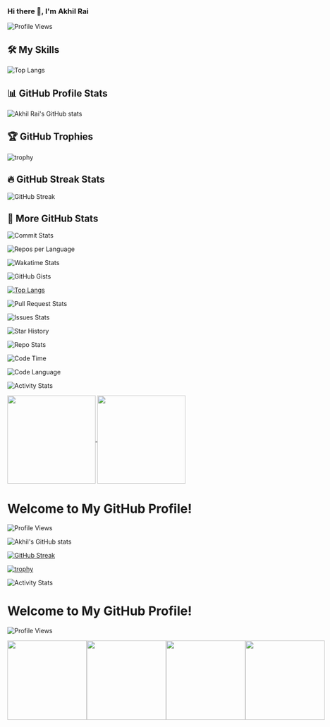 ### Hi there 👋, I'm Akhil Rai

![Profile Views](https://komarev.com/ghpvc/?username=Rai-Akhil-28&style=flat-square)

## 🛠️ My Skills

![Top Langs](https://github-readme-stats.vercel.app/api/top-langs/?username=Rai-Akhil-28&layout=compact&theme=dark)

## 📊 GitHub Profile Stats

![Akhil Rai's GitHub stats](https://github-readme-stats.vercel.app/api?username=Rai-Akhil-28&show_icons=true&theme=dark)

## 🏆 GitHub Trophies

![trophy](https://github-profile-trophy.vercel.app/?username=Rai-Akhil-28&theme=onedark)

## 🔥 GitHub Streak Stats

![GitHub Streak](https://github-readme-streak-stats.herokuapp.com/?user=Rai-Akhil-28&theme=dark)

## 🚀 More GitHub Stats

![Commit Stats](https://github-readme-stats.vercel.app/api/top-langs/?username=Rai-Akhil-28&show_icons=true&locale=en&layout=compact&theme=dark)

![Repos per Language](https://github-readme-stats.vercel.app/api/top-langs/?username=Rai-Akhil-28&hide=css,java,html&layout=compact&langs_count=6&theme=dark)

![Wakatime Stats](https://github-readme-stats.vercel.app/api/wakatime?username=Rai-Akhil-28&theme=dark)

![GitHub Gists](https://github-readme-stats.vercel.app/api/gist?username=Rai-Akhil-28&theme=dark)

[![Top Langs](https://github-readme-stats.vercel.app/api/top-langs/?username=AkhilRai28&layout=pie)](https://github.com/anuraghazra/github-readme-stats)

![Pull Request Stats](https://github-readme-stats.vercel.app/api/pin/?username=Rai-Akhil-28&repo=github-readme-stats&theme=dark)

![Issues Stats](https://github-readme-stats.vercel.app/api/pin/?username=Rai-Akhil-28&repo=github-readme-streak-stats&theme=dark)

![Star History](https://github-readme-stats.vercel.app/api/star-history/?username=Rai-Akhil-28&theme=dark)

![Repo Stats](https://github-readme-stats.vercel.app/api/pin/?username=Rai-Akhil-28&repo=github-profile-trophy&theme=dark)

![Code Time](https://github-readme-stats.vercel.app/api/wakatime?username=Rai-Akhil-28&theme=dark)

![Code Language](https://github-readme-stats.vercel.app/api/top-langs/?username=Rai-Akhil-28&langs_count=10&theme=dark)

![Activity Stats](https://github-profile-summary-cards.vercel.app/api/cards/profile-details?username=Rai-Akhil-28&theme=dark)



<a href="https://github.com/anuraghazra/github-readme-stats">
  <img height=200 align="center" src="https://github-readme-stats.vercel.app/api?username=AkhilRai28" />
</a>
<a href="https://github.com/anuraghazra/convoychat">
  <img height=200 align="center" src="https://github-readme-stats.vercel.app/api/top-langs?username=AkhilRai28&layout=compact&langs_count=8&card_width=320" />
</a>


# Welcome to My GitHub Profile!

![Profile Views](https://komarev.com/ghpvc/?username=AkhilRai28&style=flat-square&color=blue)

![Akhil's GitHub stats](https://github-readme-stats.vercel.app/api?username=AkhilRai28&show_icons=true&theme=radical)

[![GitHub Streak](https://github-readme-streak-stats.herokuapp.com?user=AkhilRai28&theme=radical)](https://git.io/streak-stats)

[![trophy](https://github-profile-trophy.vercel.app/?username=AkhilRai28&theme=gruvbox)](https://github.com/ryo-ma/github-profile-trophy)

![Activity Stats](https://github-profile-summary-cards.vercel.app/api/cards/profile-details?username=AkhilRai28&theme=dark)

##

# Welcome to My GitHub Profile!

![Profile Views](https://komarev.com/ghpvc/?username=AkhilRai28&style=flat-square&color=blue)

<div style="display: flex; justify-content: space-between;">

  <a href="https://github.com/anuraghazra/github-readme-stats">
    <img height="180" src="https://github-readme-stats.vercel.app/api?username=AkhilRai28&show_icons=true&theme=radical" />
  </a>

  <div>
    <a href="https://github.com/DenverCoder1/github-readme-streak-stats">
      <img height="180" src="https://github-readme-streak-stats.herokuapp.com?user=AkhilRai28&theme=radical" />
    </a>
  </div>
  <div>
    <a href="https://github.com/ryo-ma/github-profile-trophy">
      <img height="180" src="https://github-profile-trophy.vercel.app/?username=AkhilRai28&theme=radical" />
    </a>
  </div>
  <div>
    <a href="https://github.com/vn7n24fzkq/github-profile-summary-cards">
      <img height="180" src="https://github-profile-summary-cards.vercel.app/api/cards/profile-details?username=AkhilRai28&theme=dark" />
    </a>
  </div>

</div>



